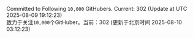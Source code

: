 Committed to Following `10,000` GitHubers. Current: <!-- FOLLOWING_COUNT -->302<!-- FOLLOWING_COUNT --> (Update at UTC <!-- LAST_UPDATED -->2025-08-09 19:12:23<!-- LAST_UPDATED -->)<br>
致力于关注`10,000`个GitHuber。当前：<!-- FOLLOWING_COUNT -->302<!-- FOLLOWING_COUNT --> (更新于北京时间 <!-- LAST_UPDATED_CST -->2025-08-10 03:12:23<!-- LAST_UPDATED_CST -->)

